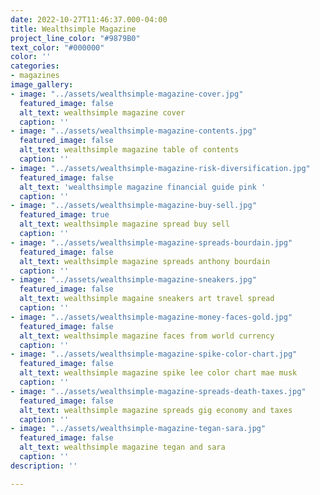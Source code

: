 ```yaml
---
date: 2022-10-27T11:46:37.000-04:00
title: Wealthsimple Magazine
project_line_color: "#9879B0"
text_color: "#000000"
color: ''
categories:
- magazines
image_gallery:
- image: "../assets/wealthsimple-magazine-cover.jpg"
  featured_image: false
  alt_text: wealthsimple magazine cover
  caption: ''
- image: "../assets/wealthsimple-magazine-contents.jpg"
  featured_image: false
  alt_text: wealthsimple magazine table of contents
  caption: ''
- image: "../assets/wealthsimple-magazine-risk-diversification.jpg"
  featured_image: false
  alt_text: 'wealthsimple magazine financial guide pink '
  caption: ''
- image: "../assets/wealthsimple-magazine-buy-sell.jpg"
  featured_image: true
  alt_text: wealthsimple magazine spread buy sell
  caption: ''
- image: "../assets/wealthsimple-magazine-spreads-bourdain.jpg"
  featured_image: false
  alt_text: wealthsimple magazine spreads anthony bourdain
  caption: ''
- image: "../assets/wealthsimple-magazine-sneakers.jpg"
  featured_image: false
  alt_text: wealthsimple magaine sneakers art travel spread
  caption: ''
- image: "../assets/wealthsimple-magazine-money-faces-gold.jpg"
  featured_image: false
  alt_text: wealthsimple magazine faces from world currency
  caption: ''
- image: "../assets/wealthsimple-magazine-spike-color-chart.jpg"
  featured_image: false
  alt_text: wealthsimple magazine spike lee color chart mae musk
  caption: ''
- image: "../assets/wealthsimple-magazine-spreads-death-taxes.jpg"
  featured_image: false
  alt_text: wealthsimple magazine spreads gig economy and taxes
  caption: ''
- image: "../assets/wealthsimple-magazine-tegan-sara.jpg"
  featured_image: false
  alt_text: wealthsimple magazine tegan and sara
  caption: ''
description: ''

---
```

